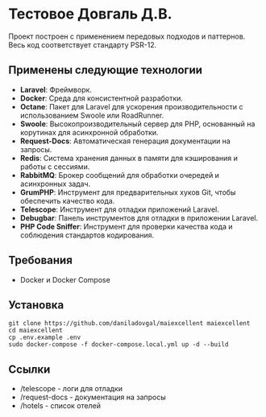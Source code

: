 # Тестовое Довгаль Д.В.

Проект построен с применением передовых подходов и паттернов. Весь код соответствует стандарту PSR-12.

## Применены следующие технологии

-   **Laravel**: Фреймворк.
-   **Docker**: Среда для консистентной разработки.
-   **Octane**: Пакет для Laravel для ускорения производительности с использованием Swoole или RoadRunner.
-   **Swoole**: Высокопроизводительный сервер для PHP, основанный на корутинах для асинхронной обработки.
-   **Request-Docs**: Автоматическая генерация документации на запросы.
-   **Redis**: Система хранения данных в памяти для кэширования и работы с сессиями.
-   **RabbitMQ**: Брокер сообщений для обработки очередей и асинхронных задач.
-   **GrumPHP**: Инструмент для предварительных хуков Git, чтобы обеспечить качество кода.
-   **Telescope**: Инструмент для отладки приложений Laravel.
-   **Debugbar**: Панель инструментов для отладки в приложении Laravel.
-   **PHP Code Sniffer**: Инструмент для проверки качества кода и соблюдения стандартов кодирования.

## Требования

-   Docker и Docker Compose

## Установка

```
git clone https://github.com/daniladovgal/maiexcellent maiexcellent
cd maiexcellent
cp .env.example .env
sudo docker-compose -f docker-compose.local.yml up -d --build
```

## Ссылки

-   /telescope - логи для отладки
-   /request-docs - документация на запросы
-   /hotels - список отелей
